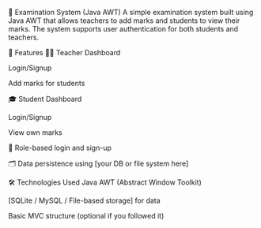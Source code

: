 📘 Examination System (Java AWT)
A simple examination system built using Java AWT that allows teachers to add marks and students to view their marks. The system supports user authentication for both students and teachers.

🚀 Features
👨‍🏫 Teacher Dashboard

Login/Signup

Add marks for students

🎓 Student Dashboard

Login/Signup

View own marks

🔐 Role-based login and sign-up

🗂️ Data persistence using [your DB or file system here]

🛠️ Technologies Used
Java AWT (Abstract Window Toolkit)

[SQLite / MySQL / File-based storage] for data

Basic MVC structure (optional if you followed it)